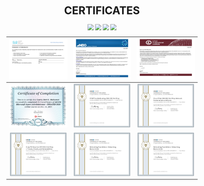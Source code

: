 <h1 align="center">CERTIFICATES</h1>
<p id="downloads" align="center">	
	<img src="https://github.com/larrymahumot/ishall21/blob/main/Certificates/logo/IBM_logo_in.jpg" height="40px"/>
	<img src="https://github.com/larrymahumot/ishall21/blob/main/Certificates/logo/cisco_corporate_logo_blue2.jpg" height="40px"/>
	<img src="https://github.com/larrymahumot/ishall21/blob/main/Certificates/logo/feature-aws.jpg" height="40px"/>
	<img src="https://github.com/larrymahumot/ishall21/blob/main/Certificates/logo/new-microsoft-logo-square-large.jpg" height="40px"/>
</p>


| ![cert_1][01] | ![cert_2][02] | ![cert_3][03] |
| --- | --- | --- |
| ![cert_3][04] | ![cert_4][05] | ![cert_5][06] |
| ![cert_6][07] | ![cert_7][08] | ![cert_8][09] |


[//]: #ImageLinks
[01]: https://github.com/larrymahumot/Certificates/blob/main/Certificates/Introduction%20to%20Cybersecurity%20Certificate.jpg
[02]: https://github.com/larrymahumot/Certificates/blob/main/Certificates//NDG%20Linux%20Unhatched%20Certificate.jpg
[03]: https://github.com/larrymahumot/Certificates/blob/main/Certificates/NDG%20Linux%20Essentials%20Certificate.jpg
[04]: https://github.com/larrymahumot/Certificates/blob/main/Certificates/Azure%20Administrator.jpg
[05]: https://github.com/larrymahumot/Certificates/blob/main/Certificates/Certificate%20Of%20Completion_CCNP%20Troubleshooting%20300135%20Cert%20Prep.jpg
[06]: https://github.com/larrymahumot/Certificates/blob/main/Certificates/Certificate%20Of%20Completion_Cisco%20CCNA%20200301%20Cert%20Prep%20Network%20Fundamentals%20and%20Access.jpg
[07]: https://github.com/larrymahumot/Certificates/blob/main/Certificates/Certificate%20Of%20Completion_CompTIA%20Security%20SY0501%20Cert%20Prep%201%20Threats%20Attacks%20and%20Vulnerabilities.jpg
[08]: https://github.com/larrymahumot/Certificates/blob/main/Certificates/Certificate%20Of%20Completion_Networking%20Foundations%20Networking%20Basics%202015.jpg
[09]: https://github.com/larrymahumot/Certificates/blob/main/Certificates/Certificate%20Of%20Completion_Networking%20Foundations%20Networking%20Basics%202015.jpg







